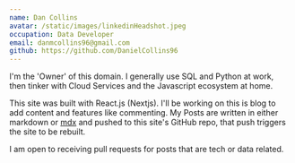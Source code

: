```yaml
---
name: Dan Collins
avatar: /static/images/linkedinHeadshot.jpeg
occupation: Data Developer
email: danmcollins96@gmail.com
github: https://github.com/DanielCollins96
---
```


I'm the 'Owner' of this domain. I generally use SQL and Python at work, then tinker with Cloud Services and the Javascript ecosystem at home.

This site was built with React.js (Nextjs). I'll be working on this is blog to add content and features like commenting. My Posts are written in either markdown or [mdx](https://www.npmjs.com/package/@mdx-js/mdx) and pushed to this site's GitHub repo, that push triggers the site to be rebuilt.

I am open to receiving pull requests for posts that are tech or data related.

